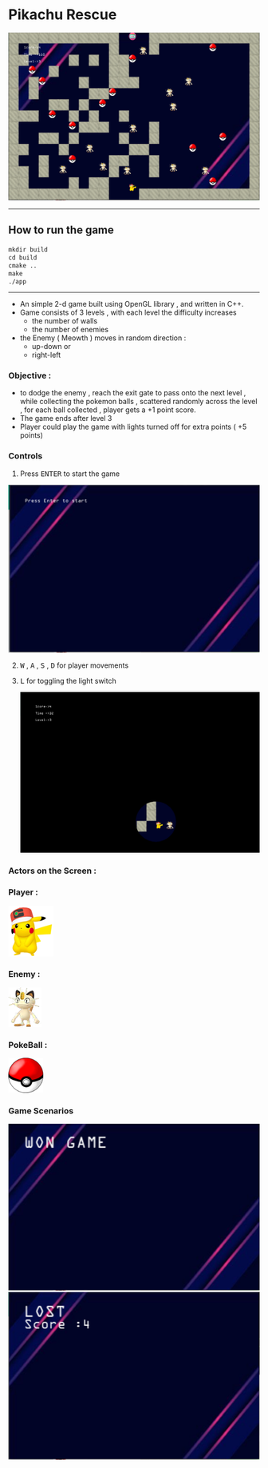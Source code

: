 # Pikachu Rescue 
<img src = "images/game.png">

---

## How to run the game

```
mkdir build 
cd build 
cmake ..
make 
./app
```
---
- An simple 2-d game built using OpenGL library , and written in C++.
- Game consists of 3 levels , with each level the difficulty increases
  - the number of walls 
  - the number of enemies
- the Enemy ( Meowth ) moves in random direction : 
  - up-down or 
  - right-left 
  
### **Objective**  : 
  - to dodge the enemy , reach the exit gate to pass onto the next level , while collecting the pokemon balls , scattered randomly across the level , for each ball collected , player gets a +1 point score.
  - The game ends after level 3 
  - Player could play the game with lights turned off for extra points ( +5 points)

### **Controls**

1. Press <kbd>ENTER</kbd> to start the game
<img src = "images/enter.png">

2. <kbd>W</kbd> , <kbd>A</kbd> , <kbd>S</kbd> , <kbd>D</kbd> for player movements 
   
3. <kbd>L</kbd> for toggling the light switch
   
   <img src = "images/light.png">


   
### Actors on the Screen  : 
    
### **Player** : 
<img src ="images/pikachu.png"> <br>


### **Enemy** : 
<img src = "images/meowth1.png">
    
### **PokeBall** :
<img src = "images/pokeball.png" width=70>




### Game Scenarios 

<img src = "images/won.png">
<img src = "images/lost.png">


